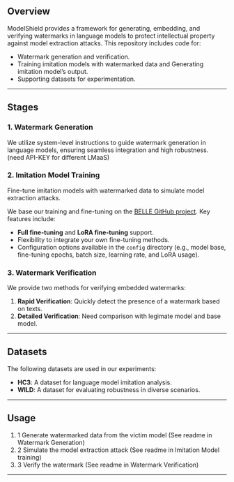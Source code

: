 ## Overview

ModelShield provides a framework for generating, embedding, and verifying watermarks in language models to protect intellectual property against model extraction attacks. This repository includes code for:
- Watermark generation and verification.
- Training imitation models with watermarked data and Generating imitation model’s output.
- Supporting datasets for experimentation.

---

## Stages

### 1. **Watermark Generation**
We utilize system-level instructions to guide watermark generation in language models, ensuring seamless integration and high robustness. (need API-KEY for different LMaaS)

### 2. **Imitation Model Training**
Fine-tune imitation models with watermarked data to simulate model extraction attacks. 

We base our training and fine-tuning on the [BELLE GitHub project](https://github.com/LianjiaTech/BELLE). Key features include:
- **Full fine-tuning** and **LoRA fine-tuning** support.
- Flexibility to integrate your own fine-tuning methods.
- Configuration options available in the `config` directory (e.g., model base, fine-tuning epochs, batch size, learning rate, and LoRA usage).

### 3. **Watermark Verification**
We provide two methods for verifying embedded watermarks:
1. **Rapid Verification**: Quickly detect the presence of a watermark based on texts.
2. **Detailed Verification**: Need comparison with legimate model and base model.
   
---

## Datasets

The following datasets are used in our experiments:
- **HC3**: A dataset for language model imitation analysis.
- **WILD**: A dataset for evaluating robustness in diverse scenarios.

---
## Usage
1. 1 Generate watermarked data from the victim model (See readme in Watermark Generation)
2. 2 Simulate the model extraction attack (See readme in Imitation Model training)
3. 3 Verify the watermark (See readme in Watermark Verification)

---
